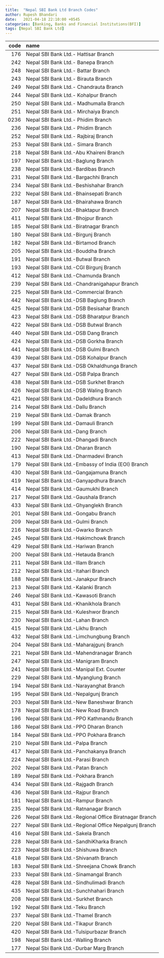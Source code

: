 ```yaml
---
title:  "Nepal SBI Bank Ltd Branch Codes"
author: Rupesh Bhandari
date:   2021-04-18 22:10:00 +0545
categories: [Banking, Banks and Financial Institutions(BFI)]
tags: [Nepal SBI Bank Ltd]
---
```


|   code | name                                                  |
|-------:|:------------------------------------------------------|
|    176 | Nepal SBI  Bank Ltd.- Hattisar Branch                 |
|    242 | Nepal SBI Bank Ltd.- Banepa Branch                    |
|    248 | Nepal SBI Bank Ltd.- Battar Branch                    |
|    243 | Nepal SBI Bank Ltd.- Birauta Branch                   |
|    249 | Nepal SBI Bank Ltd.- Chandrauta Branch                |
|    244 | Nepal SBI Bank Ltd.- Kohalpur Branch                  |
|    250 | Nepal SBI Bank Ltd.- Madhumalla Branch                |
|    251 | Nepal SBI Bank Ltd.- Mirchaiya Branch                 |
|   0236 | Nepal SBI Bank Ltd.- Phidim Branch                    |
|    236 | Nepal SBI Bank Ltd.- Phidim Branch                    |
|    252 | Nepal SBI Bank Ltd.- Rajbiraj Branch                  |
|    253 | Nepal SBI Bank Ltd.- Simara Branch                    |
|    218 | Nepal SBI Bank Ltd.-Abu Khaireni Branch               |
|    197 | Nepal SBI Bank Ltd.-Baglung Branch                    |
|    238 | Nepal SBI Bank Ltd.-Bardibas Branch                   |
|    231 | Nepal SBI Bank Ltd.-Bargachhi Branch                  |
|    234 | Nepal SBI Bank Ltd.-Beshishahar Branch                |
|    232 | Nepal SBI Bank Ltd.-Bhainsepati Branch                |
|    187 | Nepal SBI Bank Ltd.-Bhairahawa Branch                 |
|    207 | Nepal SBI Bank Ltd.-Bhaktapur Branch                  |
|    411 | Nepal SBI Bank Ltd.-Bhojpur Branch                    |
|    185 | Nepal SBI Bank Ltd.-Biratnagar Branch                 |
|    180 | Nepal SBI Bank Ltd.-Birgunj Branch                    |
|    182 | Nepal SBI Bank Ltd.-Birtamod Branch                   |
|    205 | Nepal SBI Bank Ltd.-Bouddha Branch                    |
|    191 | Nepal SBI Bank Ltd.-Butwal Branch                     |
|    193 | Nepal SBI Bank Ltd.-CGI Birgunj Branch                |
|    412 | Nepal SBI Bank Ltd.-Chamunda Branch                   |
|    239 | Nepal SBI Bank Ltd.-Chandranigahapur Branch           |
|    225 | Nepal SBI Bank Ltd.-Commercial Branch                 |
|    442 | Nepal SBI Bank Ltd.-DSB Baglung Branch                |
|    425 | Nepal SBI Bank Ltd.-DSB Besisahar Branch              |
|    423 | Nepal SBI Bank Ltd.-DSB Bharatpur Branch              |
|    422 | Nepal SBI Bank Ltd.-DSB Butwal Branch                 |
|    440 | Nepal SBI Bank Ltd.-DSB Dang Branch                   |
|    424 | Nepal SBI Bank Ltd.-DSB Gorkha Branch                 |
|    441 | Nepal SBI Bank Ltd.-DSB Gulmi Branch                  |
|    439 | Nepal SBI Bank Ltd.-DSB Kohalpur Branch               |
|    437 | Nepal SBI Bank Ltd.-DSB Okhaldhunga Branch            |
|    427 | Nepal SBI Bank Ltd.-DSB Palpa Branch                  |
|    438 | Nepal SBI Bank Ltd.-DSB Surkhet Branch                |
|    426 | Nepal SBI Bank Ltd.-DSB Waling Branch                 |
|    421 | Nepal SBI Bank Ltd.-Dadeldhura Branch                 |
|    214 | Nepal SBI Bank Ltd.-Dallu Branch                      |
|    219 | Nepal SBI Bank Ltd.-Damak Branch                      |
|    199 | Nepal SBI Bank Ltd.-Damauli Branch                    |
|    206 | Nepal SBI Bank Ltd.-Dang Branch                       |
|    222 | Nepal SBI Bank Ltd.-Dhangadi Branch                   |
|    190 | Nepal SBI Bank Ltd.-Dharan Branch                     |
|    413 | Nepal SBI Bank Ltd.-Dharmadevi Branch                 |
|    179 | Nepal SBI Bank Ltd.-Embassy of India (EOI) Branch     |
|    430 | Nepal SBI Bank Ltd.-Gangajamuna Branch                |
|    419 | Nepal SBI Bank Ltd.-Ganyapdhura Branch                |
|    414 | Nepal SBI Bank Ltd.-Gaumukhi Branch                   |
|    217 | Nepal SBI Bank Ltd.-Gaushala Branch                   |
|    433 | Nepal SBI Bank Ltd.-Ghyanglekh Branch                 |
|    201 | Nepal SBI Bank Ltd.-Gongabu Branch                    |
|    209 | Nepal SBI Bank Ltd.-Gulmi Branch                      |
|    216 | Nepal SBI Bank Ltd.-Gwarko Branch                     |
|    245 | Nepal SBI Bank Ltd.-Hakimchowk Branch                 |
|    429 | Nepal SBI Bank Ltd.-Hariwan Branch                    |
|    200 | Nepal SBI Bank Ltd.-Hetauda Branch                    |
|    211 | Nepal SBI Bank Ltd.-Illam Branch                      |
|    212 | Nepal SBI Bank Ltd.-Itahari Branch                    |
|    188 | Nepal SBI Bank Ltd.-Janakpur Branch                   |
|    213 | Nepal SBI Bank Ltd.-Kalanki Branch                    |
|    246 | Nepal SBI Bank Ltd.-Kawasoti Branch                   |
|    431 | Nepal SBI Bank Ltd.-Khanikhola Branch                 |
|    215 | Nepal SBI Bank Ltd.-Kuleshwor Branch                  |
|    230 | Nepal SBI Bank Ltd.-Lahan Branch                      |
|    415 | Nepal SBI Bank Ltd.-Likhu Branch                      |
|    432 | Nepal SBI Bank Ltd.-Limchungbung Branch               |
|    204 | Nepal SBI Bank Ltd.-Maharajgunj Branch                |
|    221 | Nepal SBI Bank Ltd.-Mahendranagar Branch              |
|    247 | Nepal SBI Bank Ltd.-Manigram Branch                   |
|    241 | Nepal SBI Bank Ltd.-Manipal Ext. Counter              |
|    229 | Nepal SBI Bank Ltd.-Myanglung Branch                  |
|    194 | Nepal SBI Bank Ltd.-Narayanghat Branch                |
|    195 | Nepal SBI Bank Ltd.-Nepalgunj Branch                  |
|    203 | Nepal SBI Bank Ltd.-New Baneshwar Branch              |
|    178 | Nepal SBI Bank Ltd.-New Road Branch                   |
|    196 | Nepal SBI Bank Ltd.-PPO  Kathmandu Branch             |
|    186 | Nepal SBI Bank Ltd.-PPO Dharan Branch                 |
|    184 | Nepal SBI Bank Ltd.-PPO Pokhara Branch                |
|    210 | Nepal SBI Bank Ltd.-Palpa Branch                      |
|    417 | Nepal SBI Bank Ltd.-Panchakanya Branch                |
|    224 | Nepal SBI Bank Ltd.-Parasi Branch                     |
|    202 | Nepal SBI Bank Ltd.-Patan Branch                      |
|    189 | Nepal SBI Bank Ltd.-Pokhara Branch                    |
|    434 | Nepal SBI Bank Ltd.-Rajgadh Branch                    |
|    436 | Nepal SBI Bank Ltd.-Rajpur Branch                     |
|    181 | Nepal SBI Bank Ltd.-Rampur Branch                     |
|    235 | Nepal SBI Bank Ltd.-Ratnanagar Branch                 |
|    226 | Nepal SBI Bank Ltd.-Regional Office Biratnagar Branch |
|    227 | Nepal SBI Bank Ltd.-Regional Office Nepalgunj Branch  |
|    416 | Nepal SBI Bank Ltd.-Sakela Branch                     |
|    228 | Nepal SBI Bank Ltd.-SandhiKharka Branch               |
|    223 | Nepal SBI Bank Ltd.-Shishuwa Branch                   |
|    418 | Nepal SBI Bank Ltd.-Shivanath Branch                  |
|    183 | Nepal SBI Bank Ltd.-Shreejana Chowk Branch            |
|    233 | Nepal SBI Bank Ltd.-Sinamangal Branch                 |
|    428 | Nepal SBI Bank Ltd.-Sindhulimadi Branch               |
|    435 | Nepal SBI Bank Ltd.-Sunchhahari Branch                |
|    208 | Nepal SBI Bank Ltd.-Surkhet Branch                    |
|    192 | Nepal SBI Bank Ltd.-Teku Branch                       |
|    237 | Nepal SBI Bank Ltd.-Thamel Branch                     |
|    220 | Nepal SBI Bank Ltd.-Tikapur Branch                    |
|    420 | Nepal SBI Bank Ltd.-Tulsipurbazar Branch              |
|    198 | Nepal SBI Bank Ltd.-Walling Branch                    |
|    177 | Nepal Sbi Bank Ltd.-Durbar Marg Branch                |